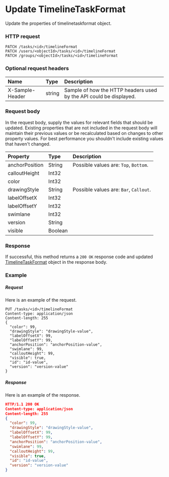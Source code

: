 # Update TimelineTaskFormat

Update the properties of timelinetaskformat object.
### HTTP request
```http
PATCH /tasks/<id>/timelineFormat
PATCH /users/<objectId>/tasks/<id>/timelineFormat
PATCH /groups/<objectId>/tasks/<id>/timelineFormat
```
### Optional request headers
| Name       | Type | Description|
|:-----------|:------|:----------|
| X-Sample-Header  | string  | Sample of how the HTTP headers used by the API could be displayed.|

### Request body
In the request body, supply the values for relevant fields that should be updated. Existing properties that are not included in the request body will maintain their previous values or be recalculated based on changes to other property values. For best performance you shouldn't include existing values that haven't changed.

| Property	   | Type	|Description|
|:---------------|:--------|:----------|
|anchorPosition|String| Possible values are: `Top`, `Bottom`.|
|calloutHeight|Int32||
|color|Int32||
|drawingStyle|String| Possible values are: `Bar`, `Callout`.|
|labelOffsetX|Int32||
|labelOffsetY|Int32||
|swimlane|Int32||
|version|String||
|visible|Boolean||

### Response
If successful, this method returns a `200 OK` response code and updated [TimelineTaskFormat](../resources/timelinetaskformat.md) object in the response body.
### Example
##### Request
Here is an example of the request.
```http
PUT /tasks/<id>/timelineFormat
Content-type: application/json
Content-length: 255
{
  "color": 99,
  "drawingStyle": "drawingStyle-value",
  "labelOffsetX": 99,
  "labelOffsetY": 99,
  "anchorPosition": "anchorPosition-value",
  "swimlane": 99,
  "calloutHeight": 99,
  "visible": true,
  "id": "id-value",
  "version": "version-value"
}
```
##### Response
Here is an example of the response.
```json
HTTP/1.1 200 OK
Content-type: application/json
Content-length: 255
{
  "color": 99,
  "drawingStyle": "drawingStyle-value",
  "labelOffsetX": 99,
  "labelOffsetY": 99,
  "anchorPosition": "anchorPosition-value",
  "swimlane": 99,
  "calloutHeight": 99,
  "visible": true,
  "id": "id-value",
  "version": "version-value"
}
```

<!-- uuid: 8a3a44d1-557f-4372-9c3c-d0a46e56589a
2015-10-09 17:14:37 UTC -->